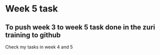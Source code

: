 # Week 5 task
## To push week 3 to week 5 task done in the zuri training to github
Check my tasks in week 4 and 5